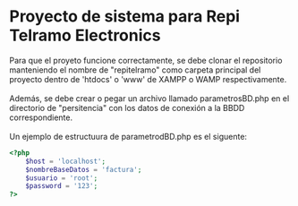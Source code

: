 # Proyecto de sistema para Repi Telramo Electronics
Para que el proyeto funcione correctamente, se debe clonar el repositorio manteniendo el nombre de "repitelramo" como carpeta principal del proyecto dentro de 'htdocs' o 'www' de XAMPP o WAMP respectivamente.\
\
Además, se debe crear o pegar un archivo llamado parametrosBD.php en el directorio de "persitencia" con los datos de conexión a la BBDD correspondiente.\
\
Un ejemplo de estructuura de parametrodBD.php es el siguente:
```php
<?php
    $host = 'localhost';
    $nombreBaseDatos = 'factura';
    $usuario = 'root';
    $password = '123';
?>
```
